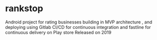 # rankstop
Android project for rating businesses building in MVP architecture , and deploying using Gitlab CI/CD for continuous integration and fastline for continuous delivery on Play store Released on 2019 
